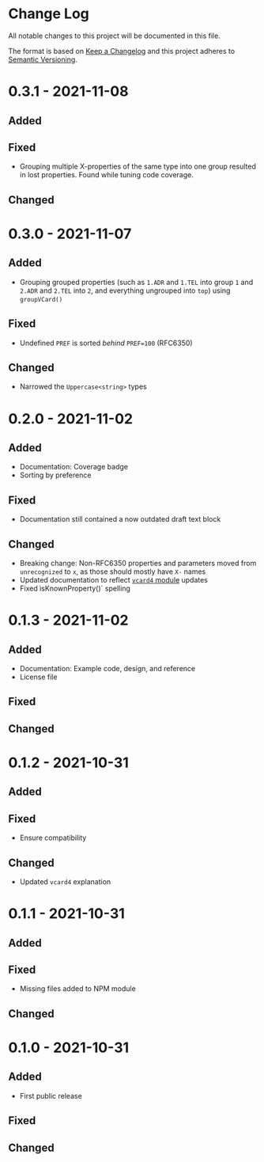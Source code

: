 # Change Log

All notable changes to this project will be documented in this file.

The format is based on [Keep a Changelog](https://keepachangelog.com/) and this
project adheres to [Semantic Versioning](https://semver.org/).

# 0.3.1 - 2021-11-08

## Added

## Fixed

- Grouping multiple X-properties of the same type into one group resulted in
  lost properties. Found while tuning code coverage.

## Changed

# 0.3.0 - 2021-11-07

## Added

- Grouping grouped properties (such as `1.ADR` and `1.TEL` into group `1` and
  `2.ADR` and `2.TEL` into `2`, and everything ungrouped into `top`) using
  `groupVCard()`

## Fixed

- Undefined `PREF` is sorted _behind_ `PREF=100` (RFC6350)

## Changed

- Narrowed the `Uppercase<string>` types

# 0.2.0 - 2021-11-02

## Added

- Documentation: Coverage badge
- Sorting by preference

## Fixed

- Documentation still contained a now outdated draft text block

## Changed

- Breaking change: Non-RFC6350 properties and parameters moved from
  `unrecognized` to `x`, as those should mostly have `X-` names
- Updated documentation to reflect
  [`vcard4` module](https://github.com/kelseykm/vcard4) updates
- Fixed ìsKnownProperty()` spelling

# 0.1.3 - 2021-11-02

## Added

- Documentation: Example code, design, and reference
- License file

## Fixed

## Changed

# 0.1.2 - 2021-10-31

## Added

## Fixed

- Ensure compatibility

## Changed

- Updated `vcard4` explanation

# 0.1.1 - 2021-10-31

## Added

## Fixed

- Missing files added to NPM module

## Changed

# 0.1.0 - 2021-10-31

## Added

- First public release

## Fixed

## Changed
